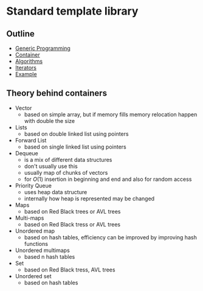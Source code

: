 # Standard template library

## Outline

- [Generic Programming](generic_programming.md)
- [Container](containers.md)
- [Algorithms](algorithms.md)
- [Iterators](iterators.md)
- [Example](example.md)

## Theory behind containers

- Vector
  - based on simple array, but if memory fills memory relocation happen with double the size 
- Lists
  - based on double linked list using pointers
- Forward List
  - based on single linked list using pointers
- Dequeue
  - is a mix of different data structures
  - don't usually use this
  - usually map of chunks of vectors
  - for $O(1)$ insertion in beginning and end and also for random access
- Priority Queue
  - uses heap data structure
  - internally how heap is represented may be changed
- Maps
  - based on Red Black trees or AVL trees
- Multi-maps
  - based on Red Black tress or AVL trees
- Unordered map
  - based on hash tables, efficiency can be improved by improving hash functions
- Unordered multimaps
  - based n hash tables
- Set
  - based on Red Black tress, AVL trees
- Unordered set
  - based on hash tables
